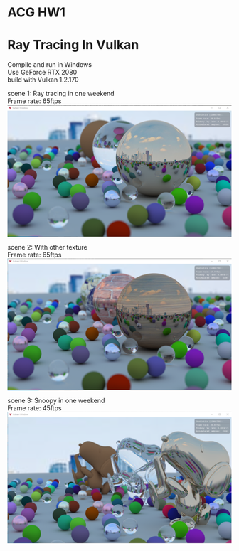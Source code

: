 # ACG HW1
# Ray Tracing In Vulkan

Compile and run in Windows  
Use GeForce RTX 2080  
build with Vulkan 1.2.170  

scene 1: Ray tracing in one weekend  
Frame rate: 65ftps  
<img align="center" src="https://github.com/ych1997/acg_hw1/blob/master/Ray_tracing_in_one_weekend.png">  

scene 2: With other texture  
Frame rate: 65ftps  
<img align="center" src="https://github.com/ych1997/acg_hw1/blob/master/With_other_texture.png">  

scene 3: Snoopy in one weekend  
Frame rate: 45ftps  
<img align="center" src="https://github.com/ych1997/acg_hw1/blob/master/snoopy_in_one_weekend.png">  

